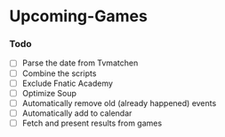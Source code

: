 # Upcoming-Games

### Todo

- [ ] Parse the date from Tvmatchen
- [ ] Combine the scripts
- [ ] Exclude Fnatic Academy
- [ ] Optimize Soup
- [ ] Automatically remove old (already happened) events
- [ ] Automatically add to calendar
- [ ] Fetch and present results from games
